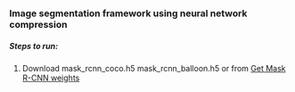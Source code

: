 ### Image segmentation framework using neural network compression




##### Steps to run:
1. Download mask_rcnn_coco.h5 mask_rcnn_balloon.h5 or from [Get Mask R-CNN weights](https://github.com/matterport/Mask_RCNN/releases)
